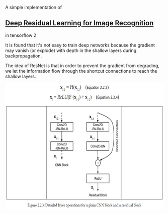 A simple implementation of </br>
## [Deep Residual Learning for Image Recognition](https://arxiv.org/abs/1512.03385) </br>
in tensorflow 2

It is found that it's not easy to train deep networks because the gradient may vanish (or explode) with depth in the shallow layers during backpropagation.</br>

The idea of ResNet is that in order to prevent the gradient from degrading, we let the information flow through the shortcut connections to reach the shallow layers.</br>

<div align = "center">
<img align = "center" src = "resnet.JPG" height = 400>
</div>
